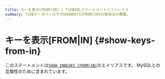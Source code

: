 ```yaml
---
title: キーを表示[FROM|IN] | TiDBSQLステートメントリファレンス
summary: TiDBデータベースでのSHOWKEYS[FROM|IN]の使用法の概要。
---
```


# キーを表示[FROM|IN] {#show-keys-from-in}

このステートメントは[`SHOW INDEXES [FROM|IN]`](/sql-statements/sql-statement-show-indexes.md)のエイリアスです。 MySQLとの互換性のために含まれています。
